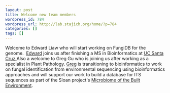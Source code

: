 ```yaml
---
layout: post
title: Welcome new team members
wordpress_id: 784
wordpress_url: http://lab.stajich.org/home/?p=784
categories: []
tags: []
---
```

Welcome to Edward Liaw who will start working on FungiDB for the genome.  [Edward](http://lab.stajich.org/home/people/edward-liaw/ "Edward Liaw") joins us after finishing a MS in Bioinformatics at [UC Santa Cruz.](http://www.bme.ucsc.edu/graduate)Also a welcome to Greg Gu who is joining us after working as a specialist in Plant Pathology. [Greg](http://lab.stajich.org/home/people/greg-gu/ "Greg Gu") is transitioning to bioinformatics to work on fungal identification from environmental sequencing using bioinformatics approaches and will support our work to build a database for ITS sequences as part of the Sloan project's [Microbiome of the Built Environment](http://microbe.net).
